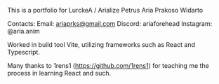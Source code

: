 This is a portfolio for LurckeA / Arialize
Petrus Aria Prakoso Widarto

Contacts:
Email: ariaprks@gmail.com
Discord: ariaforehead
Instagram: @aria.anim

Worked in build tool Vite, utilizing frameworks such as React and Typescript.

Many thanks to 1rens1 (https://github.com/1rens1) for teaching me the process in learning React and such.